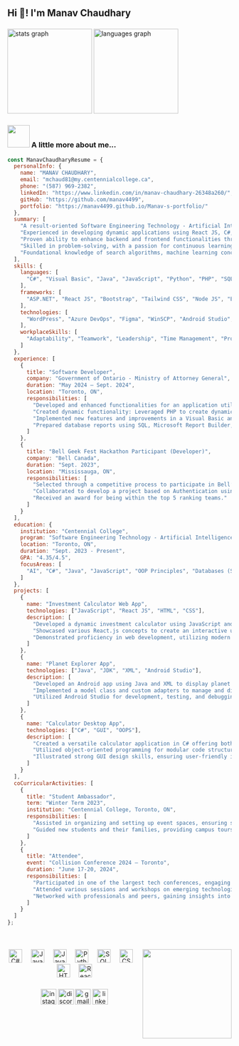 <h2 align="left">Hi 👋! I'm Manav Chaudhary</h2>

###

<div align="start">
  <img src="https://github-readme-stats.vercel.app/api?username=manav4499&hide_title=false&hide_rank=false&show_icons=true&include_all_commits=true&count_private=true&disable_animations=false&theme=dracula&locale=en&hide_border=false" height="190" alt="stats graph"  />
  <img src="https://github-readme-stats.vercel.app/api/top-langs?username=manav4499&locale=en&hide_title=false&layout=compact&card_width=320&langs_count=5&theme=dracula&hide_border=false" height="190" alt="languages graph"/>
</div>

###


### <img src="https://media.giphy.com/media/VgCDAzcKvsR6OM0uWg/giphy.gif" width="50"> A little more about me...  

```javascript
const ManavChaudharyResume = {
  personalInfo: {
    name: "MANAV CHAUDHARY",
    email: "mchaud81@my.centennialcollege.ca",
    phone: "(587) 969-2382",
    linkedIn: "https://www.linkedin.com/in/manav-chaudhary-26348a260/",
    gitHub: "https://github.com/manav4499",
    portfolio: "https://manav4499.github.io/Manav-s-portfolio/"
  },
  summary: [
    "A result-oriented Software Engineering Technology - Artificial Intelligence student, with a strong academic record and hands-on experience in software development.",
    "Experienced in developing dynamic applications using React JS, C#, Java, PHP, and SQL.",
    "Proven ability to enhance backend and frontend functionalities through an internship with the Government of Ontario.",
    "Skilled in problem-solving, with a passion for continuous learning and innovation.",
    "Foundational knowledge of search algorithms, machine learning concepts & AI ethics."
  ],
  skills: {
    languages: [
      "C#", "Visual Basic", "Java", "JavaScript", "Python", "PHP", "SQL", "CSS", "HTML", "XML"
    ],
    frameworks: [
      "ASP.NET", "React JS", "Bootstrap", "Tailwind CSS", "Node JS", "Express JS", "jQuery", "Ajax"
    ],
    technologies: [
      "WordPress", "Azure DevOps", "Figma", "WinSCP", "Android Studio", "Git", "MySQL", "Oracle Database", "MongoDB", "SSMS", "Microsoft Report Builder", "Linux"
    ],
    workplaceSkills: [
      "Adaptability", "Teamwork", "Leadership", "Time Management", "Problem Solving", "Collaboration"
    ]
  },
  experience: [
    {
      title: "Software Developer",
      company: "Government of Ontario - Ministry of Attorney General",
      duration: "May 2024 – Sept. 2024",
      location: "Toronto, ON",
      responsibilities: [
        "Developed and enhanced functionalities for an application utilizing React JS, C#, and SQL, focusing on both backend logic and frontend aesthetics.",
        "Created dynamic functionality: Leveraged PHP to create dynamic pages for a WordPress website, enhancing interactivity and user engagement.",
        "Implemented new features and improvements in a Visual Basic and ASP.NET web application to enhance user experience and application performance.",
        "Prepared database reports using SQL, Microsoft Report Builder, and SQL Server Management Studio."
      ]
    },
    {
      title: "Bell Geek Fest Hackathon Participant (Developer)",
      company: "Bell Canada",
      duration: "Sept. 2023",
      location: "Mississauga, ON",
      responsibilities: [
        "Selected through a competitive process to participate in Bell’s annual Bell Geek Fest, a 3-day hackathon competition for post-secondary students to collaborate on developing innovative software design solutions.",
        "Collaborated to develop a project based on Authentication using passkeys and End-to-End encryption.",
        "Received an award for being within the top 5 ranking teams."
      ]
    }
  ],
  education: {
    institution: "Centennial College",
    program: "Software Engineering Technology - Artificial Intelligence (Co-op) Advanced Diploma",
    location: "Toronto, ON",
    duration: "Sept. 2023 - Present",
    GPA: "4.35/4.5",
    focusAreas: [
      "AI", "C#", "Java", "JavaScript", "OOP Principles", "Databases (SQL)", "Web Development", "MERN"
    ]
  },
  projects: [
    {
      name: "Investment Calculator Web App",
      technologies: ["JavaScript", "React JS", "HTML", "CSS"],
      description: [
        "Developed a dynamic investment calculator using JavaScript and React.js, integrating HTML and CSS.",
        "Showcased various React.js concepts to create an interactive user interface with four adjustable parameters, enabling users to calculate potential returns on investments.",
        "Demonstrated proficiency in web development, utilizing modern technologies to deliver a responsive and intuitive application for financial planning."
      ]
    },
    {
      name: "Planet Explorer App",
      technologies: ["Java", "JDK", "XML", "Android Studio"],
      description: [
        "Developed an Android app using Java and XML to display planet information with a dynamic ListView.",
        "Implemented a model class and custom adapters to manage and display data from ArrayLists efficiently.",
        "Utilized Android Studio for development, testing, and debugging."
      ]
    },
    {
      name: "Calculator Desktop App",
      technologies: ["C#", "GUI", "OOPS"],
      description: [
        "Created a versatile calculator application in C# offering both simple and scientific functionalities.",
        "Utilized object-oriented programming for modular code structure and efficient maintenance.",
        "Illustrated strong GUI design skills, ensuring user-friendly interaction and visual appeal."
      ]
    }
  ],
  coCurricularActivities: [
    {
      title: "Student Ambassador",
      term: "Winter Term 2023",
      institution: "Centennial College, Toronto, ON",
      responsibilities: [
        "Assisted in organizing and setting up event spaces, ensuring smooth operation for new student orientation.",
        "Guided new students and their families, providing campus tours and answering questions about various college resources and programs to create a welcoming and supportive environment."
      ]
    },
    {
      title: "Attendee",
      event: "Collision Conference 2024 – Toronto",
      duration: "June 17-20, 2024",
      responsibilities: [
        "Participated in one of the largest tech conferences, engaging with industry leaders, startups, and innovators.",
        "Attended various sessions and workshops on emerging technologies and industry trends.",
        "Networked with professionals and peers, gaining insights into cutting-edge advancements and best practices in the tech industry."
      ]
    }
  ]
};

 
```
###

<a href="https://myoctocat.dev/@sw-yx/octocat">
  <img align="right" src="https://user-images.githubusercontent.com/6764957/101532175-1cda1580-39cf-11eb-92fc-8466f97122fc.png" width=200 />
</a>

###

<div align="center">
  <img src="https://cdn.jsdelivr.net/gh/devicons/devicon/icons/csharp/csharp-original.svg" height="30" alt="C# logo" />
  <img width="12" />
  <img src="https://cdn.jsdelivr.net/gh/devicons/devicon/icons/javascript/javascript-original.svg" height="30" alt="JavaScript logo" />
  <img width="12" />
  <img src="https://cdn.jsdelivr.net/gh/devicons/devicon/icons/java/java-original.svg" height="30" alt="Java logo" />
  <img width="12" />
  <img src="https://cdn.jsdelivr.net/gh/devicons/devicon/icons/python/python-original.svg" height="30" alt="Python logo" />
  <img width="12" />
  <img src="https://cdn.jsdelivr.net/gh/devicons/devicon/icons/mysql/mysql-original.svg" height="30" alt="SQL logo" />
  <img width="12" />
  <img src="https://cdn.jsdelivr.net/gh/devicons/devicon/icons/css3/css3-original.svg" height="30" alt="CSS logo" />
  <img width="12" />
  <img src="https://cdn.jsdelivr.net/gh/devicons/devicon/icons/html5/html5-original.svg" height="30" alt="HTML logo" />
  <img width="12" />
  <img src="https://cdn.jsdelivr.net/gh/devicons/devicon/icons/react/react-original.svg" height="30" alt="React logo" />
</div>


###

<div align="center">
  <a href="https://www.instagram.com/manav_chaudhary_3012/?hl=en" target="_blank"><img src="https://img.shields.io/static/v1?message=Instagram&logo=instagram&label=&color=E4405F&logoColor=white&labelColor=&style=for-the-badge" height="35" alt="instagram logo"  /></a> 
   <a href="https://discord.com/" target="_blank"><img src="https://img.shields.io/static/v1?message=Discord&logo=discord&label=&color=7289DA&logoColor=white&labelColor=&style=for-the-badge" height="35" alt="discord logo" /></a> 
  <a href="mailto:manavchaudhary462@gmail.com" target="_blank"><img src="https://img.shields.io/static/v1?message=Gmail&logo=gmail&label=&color=D14836&logoColor=white&labelColor=&style=for-the-badge" height="35" alt="gmail logo"  /></a> 
  <a href="https://www.linkedin.com/in/manav-chaudhary-26348a260/" target="_blank"> <img src="https://img.shields.io/static/v1?message=LinkedIn&logo=linkedin&label=&color=0077B5&logoColor=white&labelColor=&style=for-the-badge" height="35" alt="linkedin logo"/> </a> 
</div>

###







